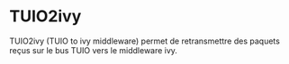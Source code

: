 # TUIO2ivy

TUIO2ivy (TUIO to ivy middleware) permet de retransmettre des paquets re&ccedil;us sur le bus TUIO vers le middleware ivy.

